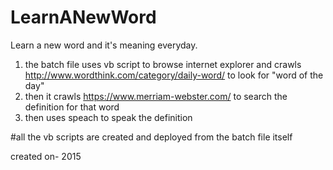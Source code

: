 # LearnANewWord
Learn a new word and it's meaning everyday.

1) the batch file uses vb script to browse internet explorer and crawls http://www.wordthink.com/category/daily-word/ to look  for "word of the day"
2) then it crawls https://www.merriam-webster.com/ to search the definition for that word
3) then uses speach to speak the definition

#all the vb scripts are created and deployed from the batch file itself

created on- 2015
